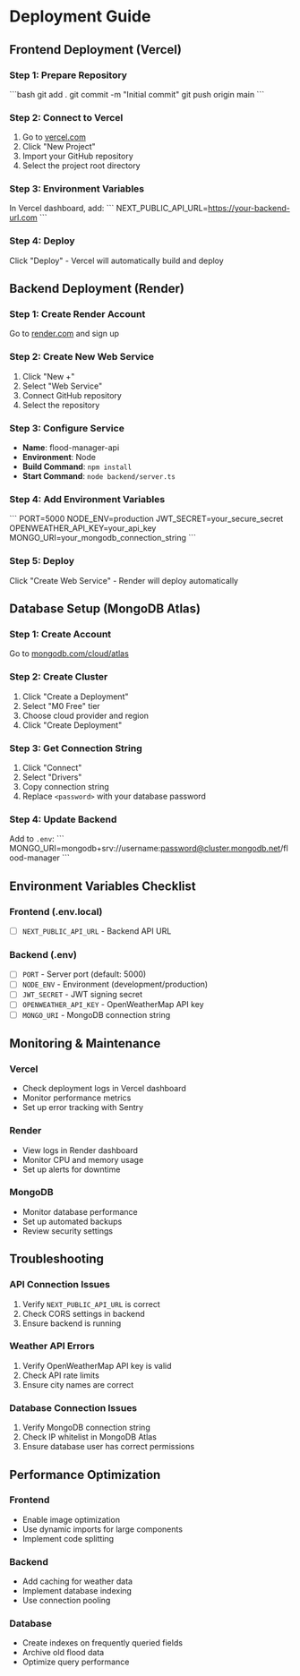 # Deployment Guide

## Frontend Deployment (Vercel)

### Step 1: Prepare Repository
\`\`\`bash
git add .
git commit -m "Initial commit"
git push origin main
\`\`\`

### Step 2: Connect to Vercel
1. Go to [vercel.com](https://vercel.com)
2. Click "New Project"
3. Import your GitHub repository
4. Select the project root directory

### Step 3: Environment Variables
In Vercel dashboard, add:
\`\`\`
NEXT_PUBLIC_API_URL=https://your-backend-url.com
\`\`\`

### Step 4: Deploy
Click "Deploy" - Vercel will automatically build and deploy

## Backend Deployment (Render)

### Step 1: Create Render Account
Go to [render.com](https://render.com) and sign up

### Step 2: Create New Web Service
1. Click "New +"
2. Select "Web Service"
3. Connect GitHub repository
4. Select the repository

### Step 3: Configure Service
- **Name**: flood-manager-api
- **Environment**: Node
- **Build Command**: `npm install`
- **Start Command**: `node backend/server.ts`

### Step 4: Add Environment Variables
\`\`\`
PORT=5000
NODE_ENV=production
JWT_SECRET=your_secure_secret
OPENWEATHER_API_KEY=your_api_key
MONGO_URI=your_mongodb_connection_string
\`\`\`

### Step 5: Deploy
Click "Create Web Service" - Render will deploy automatically

## Database Setup (MongoDB Atlas)

### Step 1: Create Account
Go to [mongodb.com/cloud/atlas](https://mongodb.com/cloud/atlas)

### Step 2: Create Cluster
1. Click "Create a Deployment"
2. Select "M0 Free" tier
3. Choose cloud provider and region
4. Click "Create Deployment"

### Step 3: Get Connection String
1. Click "Connect"
2. Select "Drivers"
3. Copy connection string
4. Replace `<password>` with your database password

### Step 4: Update Backend
Add to `.env`:
\`\`\`
MONGO_URI=mongodb+srv://username:password@cluster.mongodb.net/flood-manager
\`\`\`

## Environment Variables Checklist

### Frontend (.env.local)
- [ ] `NEXT_PUBLIC_API_URL` - Backend API URL

### Backend (.env)
- [ ] `PORT` - Server port (default: 5000)
- [ ] `NODE_ENV` - Environment (development/production)
- [ ] `JWT_SECRET` - JWT signing secret
- [ ] `OPENWEATHER_API_KEY` - OpenWeatherMap API key
- [ ] `MONGO_URI` - MongoDB connection string

## Monitoring & Maintenance

### Vercel
- Check deployment logs in Vercel dashboard
- Monitor performance metrics
- Set up error tracking with Sentry

### Render
- View logs in Render dashboard
- Monitor CPU and memory usage
- Set up alerts for downtime

### MongoDB
- Monitor database performance
- Set up automated backups
- Review security settings

## Troubleshooting

### API Connection Issues
1. Verify `NEXT_PUBLIC_API_URL` is correct
2. Check CORS settings in backend
3. Ensure backend is running

### Weather API Errors
1. Verify OpenWeatherMap API key is valid
2. Check API rate limits
3. Ensure city names are correct

### Database Connection Issues
1. Verify MongoDB connection string
2. Check IP whitelist in MongoDB Atlas
3. Ensure database user has correct permissions

## Performance Optimization

### Frontend
- Enable image optimization
- Use dynamic imports for large components
- Implement code splitting

### Backend
- Add caching for weather data
- Implement database indexing
- Use connection pooling

### Database
- Create indexes on frequently queried fields
- Archive old flood data
- Optimize query performance
